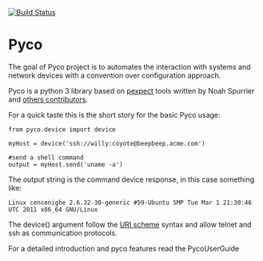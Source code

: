 [![Build Status](https://travis-ci.org/attdona/pyco.svg?branch=master)](https://travis-ci.org/attdona/pyco)

# Pyco


The goal of Pyco project is to automates the interaction with systems and network devices with a convention over configuration approach.

Pyco is a python 3 library based on [pexpect](http://www.noah.org/wiki/pexpect) tools written by Noah Spurrier and [others contributors](WikiOthers.md).

For a quick taste this is the short story for the basic Pyco usage:

```
from pyco.device import device

myHost = device('ssh://willy:coyote@beepbeep.acme.com')

#send a shell command
output = myHost.send('uname -a') 

```

The output string is the command device response, in this case something like:

```
Linux cencenighe 2.6.32-30-generic #59-Ubuntu SMP Tue Mar 1 21:30:46 UTC 2011 x86_64 GNU/Linux
```

The device() argument follow the [URI scheme](http://en.wikipedia.org/wiki/URI_scheme) syntax and allow telnet and ssh as communication protocols.


For a detailed introduction and pyco features read the PycoUserGuide

